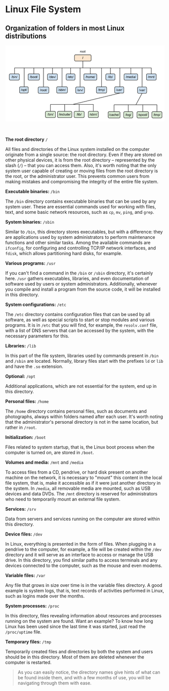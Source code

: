 # Linux File System

## Organization of folders in most Linux distributions

![Linux File System](../images/linux_file_system.png)

</br>

**The root directory** `/`

All files and directories of the Linux system installed on the computer originate from a single source: the root directory. Even if they are stored on other physical devices, it is from the root directory – represented by the slash (`/`) – that you can access them. Also, it's worth noting that the only system user capable of creating or moving files from the root directory is the root, or the administrator user. This prevents common users from making mistakes and compromising the integrity of the entire file system.

**Executable binaries:** `/bin`

The `/bin` directory contains executable binaries that can be used by any system user. These are essential commands used for working with files, text, and some basic network resources, such as `cp`, `mv`, `ping`, and `grep`.

**System binaries:** `/sbin`

Similar to `/bin`, this directory stores executables, but with a difference: they are applications used by system administrators to perform maintenance functions and other similar tasks. Among the available commands are `ifconfig`, for configuring and controlling TCP/IP network interfaces, and `fdisk`, which allows partitioning hard disks, for example.

**Various programs:** `/usr`

If you can't find a command in the `/bin` or `/sbin` directory, it's certainly here. `/usr` gathers executables, libraries, and even documentation of software used by users or system administrators. Additionally, whenever you compile and install a program from the source code, it will be installed in this directory.

**System configurations:** `/etc`

The `/etc` directory contains configuration files that can be used by all software, as well as special scripts to start or stop modules and various programs. It is in `/etc` that you will find, for example, the `resolv.conf` file, with a list of DNS servers that can be accessed by the system, with the necessary parameters for this.

**Libraries:** `/lib`

In this part of the file system, libraries used by commands present in `/bin` and `/sbin` are located. Normally, library files start with the prefixes `ld` or `lib` and have the `.so` extension.

**Optional:** `/opt`

Additional applications, which are not essential for the system, end up in this directory.

**Personal files:** `/home`

The `/home` directory contains personal files, such as documents and photographs, always within folders named after each user. It's worth noting that the administrator's personal directory is not in the same location, but rather in `/root`.

**Initialization:** `/boot`

Files related to system startup, that is, the Linux boot process when the computer is turned on, are stored in `/boot`.

**Volumes and media:** `/mnt` and `/media`

To access files from a CD, pendrive, or hard disk present on another machine on the network, it is necessary to "mount" this content in the local file system, that is, make it accessible as if it were just another directory in the system. In `/media`, all removable media are mounted, such as USB devices and data DVDs. The `/mnt` directory is reserved for administrators who need to temporarily mount an external file system.

**Services:** `/srv`

Data from servers and services running on the computer are stored within this directory.

**Device files:** `/dev`

In Linux, everything is presented in the form of files. When plugging in a pendrive to the computer, for example, a file will be created within the `/dev` directory and it will serve as an interface to access or manage the USB drive. In this directory, you find similar paths to access terminals and any devices connected to the computer, such as the mouse and even modems.

**Variable files:** `/var`

Any file that grows in size over time is in the variable files directory. A good example is system logs, that is, text records of activities performed in Linux, such as logins made over the months.

**System processes:** `/proc`

In this directory, files revealing information about resources and processes running on the system are found. Want an example? To know how long Linux has been used since the last time it was started, just read the `/proc/uptime` file.

**Temporary files:** `/tmp`

Temporarily created files and directories by both the system and users should be in this directory. Most of them are deleted whenever the computer is restarted.

> As you can easily notice, the directory names give hints of what can be found inside them, and with a few months of use, you will be navigating through them with ease.
